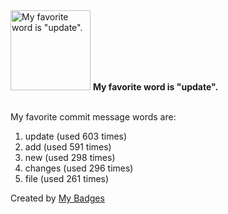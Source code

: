 <img src="https://my-badges.github.io/my-badges/favorite-word.png" alt="My favorite word is &quot;update&quot;." title="My favorite word is &quot;update&quot;." width="128">
<strong>My favorite word is &quot;update&quot;.</strong>
<br><br>

My favorite commit message words are:

1. update (used 603 times)
2. add (used 591 times)
3. new (used 298 times)
4. changes (used 296 times)
5. file (used 261 times)


Created by <a href="https://github.com/my-badges/my-badges">My Badges</a>
